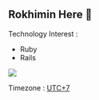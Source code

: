 ## Rokhimin Here 👋
Technology Interest :
- Ruby
- Rails

<a href="https://github.com/rokhimin">
  <img align="center" src="https://github-readme-stats.vercel.app/api/top-langs/?username=rokhimin&hide=jupyter%20notebook,css,html,scss,javascript&title_color=a7cbd5&icon_color=a7cbd5&text_color=ffffff&bg_color=2d3748&count_private=true" />
</a>

Timezone : [UTC+7](https://www.timeanddate.com/worldclock/timezone/utc-7)
